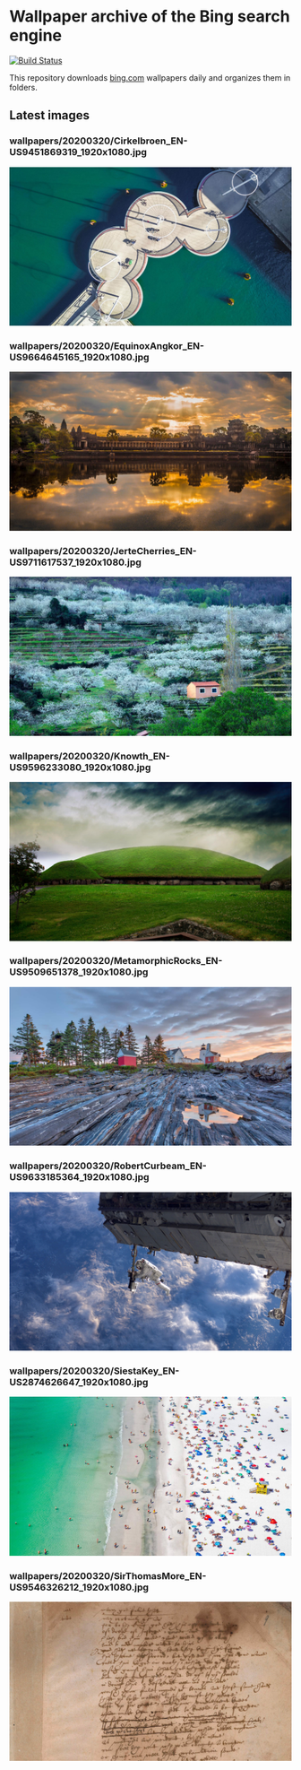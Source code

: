 # Wallpaper archive of the Bing search engine

[![Build Status](https://travis-ci.org/kijart/bing-daily-images-dl.svg?branch=wallpapers)](https://travis-ci.org/kijart/bing-daily-images-dl)

This repository downloads [bing.com](https://www.bing.com) wallpapers daily and organizes them in folders.

## Latest images

<!-- Wallpapers -->

### wallpapers/20200320/Cirkelbroen_EN-US9451869319_1920x1080.jpg

![wallpapers/20200320/Cirkelbroen_EN-US9451869319_1920x1080.jpg](wallpapers/20200320/Cirkelbroen_EN-US9451869319_1920x1080.jpg)

### wallpapers/20200320/EquinoxAngkor_EN-US9664645165_1920x1080.jpg

![wallpapers/20200320/EquinoxAngkor_EN-US9664645165_1920x1080.jpg](wallpapers/20200320/EquinoxAngkor_EN-US9664645165_1920x1080.jpg)

### wallpapers/20200320/JerteCherries_EN-US9711617537_1920x1080.jpg

![wallpapers/20200320/JerteCherries_EN-US9711617537_1920x1080.jpg](wallpapers/20200320/JerteCherries_EN-US9711617537_1920x1080.jpg)

### wallpapers/20200320/Knowth_EN-US9596233080_1920x1080.jpg

![wallpapers/20200320/Knowth_EN-US9596233080_1920x1080.jpg](wallpapers/20200320/Knowth_EN-US9596233080_1920x1080.jpg)

### wallpapers/20200320/MetamorphicRocks_EN-US9509651378_1920x1080.jpg

![wallpapers/20200320/MetamorphicRocks_EN-US9509651378_1920x1080.jpg](wallpapers/20200320/MetamorphicRocks_EN-US9509651378_1920x1080.jpg)

### wallpapers/20200320/RobertCurbeam_EN-US9633185364_1920x1080.jpg

![wallpapers/20200320/RobertCurbeam_EN-US9633185364_1920x1080.jpg](wallpapers/20200320/RobertCurbeam_EN-US9633185364_1920x1080.jpg)

### wallpapers/20200320/SiestaKey_EN-US2874626647_1920x1080.jpg

![wallpapers/20200320/SiestaKey_EN-US2874626647_1920x1080.jpg](wallpapers/20200320/SiestaKey_EN-US2874626647_1920x1080.jpg)

### wallpapers/20200320/SirThomasMore_EN-US9546326212_1920x1080.jpg

![wallpapers/20200320/SirThomasMore_EN-US9546326212_1920x1080.jpg](wallpapers/20200320/SirThomasMore_EN-US9546326212_1920x1080.jpg)

